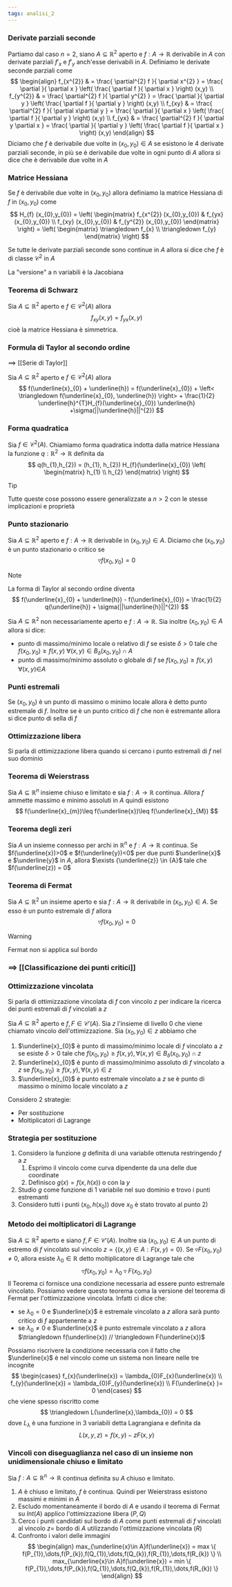 ```yaml
---
tags: analisi_2
---
```

### Derivate parziali seconde

Partiamo dal caso $n=2$, siano $A\subseteq \mathbb{R}^{2}$ aperto e $f: A\to \mathbb{R}$ derivabile in $A$ con derivate parziali $f'_{x}$ e $f'_{y}$ anch'esse derivabili in $A$.
Definiamo le derivate seconde parziali come
$$
\begin{align}
f_{x^{2}}  & = \frac{ \partial^{2} f }{ \partial x^{2} } = \frac{ \partial  }{ \partial x } \left( \frac{ \partial f }{ \partial x } \right) (x,y) \\
f_{y^{2}}  & = \frac{ \partial^{2} f }{ \partial y^{2} } = \frac{ \partial  }{ \partial y } \left( \frac{ \partial f }{ \partial y } \right) (x,y) \\
f_{xy}  & = \frac{ \partial^{2} f }{ \partial x\partial y } = \frac{ \partial  }{ \partial x } \left( \frac{ \partial f }{ \partial y } \right) (x,y) \\
f_{yx}  & = \frac{ \partial^{2} f }{ \partial y \partial x } = \frac{ \partial  }{ \partial y } \left( \frac{ \partial f }{ \partial x } \right) (x,y) 
\end{align}
$$
Diciamo che $f$ è derivabile due volte in $(x_{0},y_{0})\in A$ se esistono le $4$ derivate parziali seconde, in più se è derivabile due volte in ogni punto di $A$ allora si dice che è derivabile due volte in $A$

### Matrice Hessiana

Se $f$ è derivabile due volte in $(x_{0},y_{0})$ allora definiamo la matrice Hessiana di $f$ in $(x_{0},y_{0})$ come
$$
H_{f} (x_{0},y_{0}) = \left( \begin{matrix}
f_{x^{2}} (x_{0},y_{0}) & f_{yx} (x_{0},y_{0})  \\
f_{xy} (x_{0},y_{0})   &  f_{y^{2}} (x_{0},y_{0}) 
\end{matrix} \right)  = \left( \begin{matrix}
\triangledown f_{x} \\
\triangledown f_{y}
\end{matrix} \right) 
$$

Se tutte le derivate parziali seconde sono continue in $A$ allora si dice che $f$ è di classe $\mathcal C^{2}$ in $A$

La "versione" a n variabili è la Jacobiana

### Teorema di Schwarz

Sia $A\subseteq \mathbb{R}^{2}$ aperto e $f\in\mathcal C^{2}(A)$ allora
$$
f_{xy}(x,y) = f_{yx} (x,y)
$$
cioè la matrice Hessiana è simmetrica.

### Formula di Taylor al secondo ordine

==> [[Serie di Taylor]]

Sia $A\subseteq \mathbb{R}^{2}$ aperto e $f\in\mathcal C^{2}(A)$ allora
$$
f(\underline{x}_{0} + \underline{h}) = f(\underline{x}_{0}) + \left< \triangledown f(\underline{x}_{0}, \underline{h}) \right> + \frac{1}{2} \underline{h}^{T}H_{f}(\underline{x}_{0}) \underline{h} +\sigma(||\underline{h}||^{2})
$$
### Forma quadratica

Sia $f\in \mathcal C^{2}(A)$. Chiamiamo forma quadratica indotta dalla matrice Hessiana la funzione $q:\mathbb{R}^{2}\to \mathbb{R}$ definita da 
$$
q(h_{1},h_{2}) = (h_{1}, h_{2}) H_{f}(\underline{x}_{0}) \left( \begin{matrix}
h_{1} \\
h_{2}
\end{matrix} \right) 
$$

>[!tip]
>Tutte queste cose possono essere generalizzate a $n>2$ con le stesse implicazioni e proprietà

### Punto stazionario

Sia $A\subseteq \mathbb{R}^{2}$ aperto e $f: A\to \mathbb{R}$ derivabile in $(x_{0},y_{0})\in A$. Diciamo che $(x_{0},y_{0})$ è un punto stazionario o critico se 
$$
\triangledown f(x_{0},y_{0}) = 0
$$

>[!note]
>La forma di Taylor al secondo ordine diventa
>$$
>f(\underline{x}_{0} + \underline{h}) - f(\underline{x}_{0}) = \frac{1}{2} q(\underline{h}) +  \sigma(||\underline{h}||^{2})
>$$

Sia $A\subseteq \mathbb{R}^{2}$ non necessariamente aperto e $f: A\to \mathbb{R}$. Sia inoltre $(x_{0},y_{0})\in A$ allora si dice:
- punto di massimo/minimo locale o relativo di $f$ se esiste $\delta>0$ tale che $f(x_{0},y_{0})\geq f(x,y)$ $\forall {(x,y)}\in   {}B_{\delta}(x_{0},y_{0})\cap A$
- punto di massimo/minimo assoluto o globale di $f$ se $f(x_{0},y_{0})\geq f(x,y)$ $\forall {(x,y)\in} A {}$

### Punti estremali

Se $(x_{0},y_{0})$ è un punto di massimo o minimo locale allora è detto punto estremale di $f$. Inoltre se è un punto critico di $f$ che non è estremante allora si dice punto di sella di $f$

### Ottimizzazione libera

Si parla di ottimizzazione libera quando si cercano i punto estremali di $f$ nel suo dominio

### Teorema di Weierstrass

Sia $A\subseteq \mathbb R^n$ insieme chiuso e limitato e sia $f:A\to \mathbb{R}$ continua. Allora $f$ ammette massimo e minimo assoluti in $A$ quindi esistono
$$
f(\underline{x}_{m})\leq f(\underline{x})\leq f(\underline{x}_{M})
$$

### Teorema degli zeri

Sia $A$ un insieme connesso per archi in $\mathbb R^n$ e $f:A\to \mathbb{R}$ continua. Se $f(\underline{x})>0$ e $f(\underline{y})<0$ per due punti $\underline{x}$ e $\underline{y}$ in $A$, allora $\exists {\underline{z}} \in {A}$ tale che $f(\underline{z}) = 0$

### Teorema di Fermat

Sia $A\subseteq \mathbb{R}^{2}$ un insieme aperto e sia $f:A\to \mathbb{R}$ derivabile in $(x_{0},y_{0})\in A$. Se esso è un punto estremale di $f$ allora
$$
\triangledown f(x_{0},y_{0}) = 0
$$

>[!warning]
>Fermat non si applica sul bordo

### ==> [[Classificazione dei punti critici]]

### Ottimizzazione vincolata

Si parla di ottimizzazione vincolata di $f$ con vincolo $z$ per indicare la ricerca dei punti estremali di $f$ vincolati a $z$

Sia $A\subseteq \mathbb{R}^{2}$ aperto e $f,F\in\mathcal C'(A)$. Sia $z$ l'insieme di livello $0$ che viene chiamato vincolo dell'ottimizzazione.
Sia $(x_{0},y_{0})\in z$ abbiamo che
1) $\underline{x}_{0}$ è punto di massimo/minimo locale di $f$ vincolato a $z$ se esiste $\delta>0$ tale che $f(x_{0},y_{0})\geq f(x,y), \forall {(x,y)\in B_{\delta}}(x_{0},y_{0})\cap z  {}$
2) $\underline{x}_{0}$ è punto di massimo/minimo assoluto di $f$ vincolato a $z$ se $f(x_{0},y_{0})\geq f(x,y), \forall {(x,y)} \in {z}$ 
3) $\underline{x}_{0}$ è punto estremale vincolato a $z$ se è punto di massimo o minimo locale vincolato a $z$

Considero 2 strategie:
- Per sostituzione
- Moltiplicatori di Lagrange

### Strategia per sostituzione

1) Considero la funzione $g$ definita di una variabile ottenuta restringendo $f$ a $z$
	1) Esprimo il vincolo come curva dipendente da una delle due coordinate
	2) Definisco $g(x)=f(x,h(x))$ o con la $y$
2) Studio $g$ come funzione di $1$ variabile nel suo dominio e trovo i punti estremanti
3) Considero tutti i punti $(x_{0},h(x_{0}))$ dove $x_{0}$ è stato trovato al punto 2)

### Metodo dei moltiplicatori di Lagrange

Sia $A\subseteq \mathbb{R}^{2}$ aperto e siano $f,F\in\mathcal C'(A)$. Inoltre sia $(x_{0},y_{0})\in A$ un punto di estremo di $f$ vincolato sul vincolo $z = \{ (x,y)\in A : F(x,y) =0\}$. Se $\triangledown F(x_{0},y_{0}) \neq 0$, allora esiste $\lambda_{0}\in \mathbb{R}$ detto moltiplicatore di Lagrange tale che
$$
\triangledown f(x_{0},y_{0}) = \lambda_{0} \triangledown F(x_{0},y_{0})
$$
Il Teorema ci fornisce una condizione necessaria ad essere punto estremale vincolato. Possiamo vedere questo teorema coma la versione del teorema di Fermat per l'ottimizzazione vincolata. Infatti ci dice che:
- se $\lambda_{0}=0$ e $\underline{x}$ è estremale vincolato a $z$ allora sarà punto critico di $f$ appartenente a $z$
- se $\lambda_{0}\neq 0$  e $\underline{x}$ è punto estremale vincolato a $z$ allora $\triangledown f(\underline{x}) // \triangledown F(\underline{x})$

Possiamo riscrivere la condizione necessaria con il fatto che $\underline{x}$ è nel vincolo come un sistema non lineare nelle tre incognite
$$
\begin{cases}
f_{x}(\underline{x}) = \lambda_{0}F_{x}(\underline{x}) \\
f_{y}(\underline{x}) = \lambda_{0}F_{y}(\underline{x}) \\
F(\underline{x} )= 0
\end{cases}
$$
che viene spesso riscritto come
$$
\triangledown L(\underline{x},\lambda_{0}) = 0
$$
dove $L_\lambda$ è una funzione in 3 variabili detta Lagrangiana e definita da
$$
L(x,y,z) = f(x,y) - zF(x,y)
$$

### Vincoli con diseguaglianza nel caso di un insieme non unidimensionale chiuso e limitato

Sia $f:A\subseteq \mathbb R^n\to \mathbb{R}$ continua definita su $A$ chiuso e limitato.

1) $A$ è chiuso e limitato, $f$ è continua. Quindi per Weierstrass esistono massimi e minimi in $A$
2) Escludo momentaneamente il bordo di $A$ e usando il teorema di Fermat su $Int(A)$ applico l'ottimizzazione libera ($P,Q$)
3) Cerco i punti candidati sul bordo di $A$ come punti estremali di $f$ vincolati al vincolo $z=$ bordo di $A$ utilizzando l'ottimizzazione vincolata $(R)$
4) Confronto i valori delle immagini
$$
\begin{align}
max_{\underline{x}\in A}f(\underline{x}) = max \{ f(P_{1}),\dots,f(P_{k}),f(Q_{1}),\dots,f(Q_{k}),f(R_{1}),\dots,f(R_{k}) \} \\
max_{\underline{x}\in A}f(\underline{x}) = min \{ f(P_{1}),\dots,f(P_{k}),f(Q_{1}),\dots,f(Q_{k}),f(R_{1}),\dots,f(R_{k}) \}
\end{align}
$$
